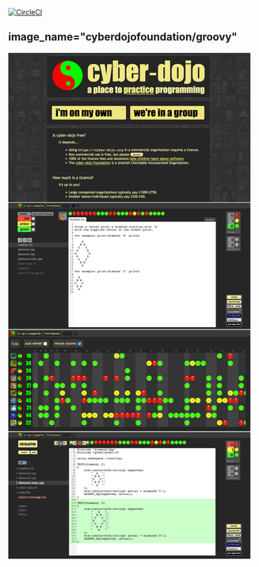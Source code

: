 
[![CircleCI](https://circleci.com/gh/cyber-dojo-languages/groovy.svg?style=svg)](https://circleci.com/gh/cyber-dojo-languages/groovy)

## image_name="cyberdojofoundation/groovy"

![cyber-dojo.org home page](https://github.com/cyber-dojo/cyber-dojo/blob/master/shared/home_page_snapshot.png)
